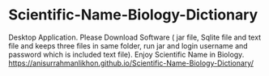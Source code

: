 # Scientific-Name-Biology-Dictionary



Desktop Application. Please Download Software ( jar file, Sqlite file and text file and keeps three files in same folder, run jar and login username and password which is included text file). Enjoy Scientific Name in Biology.
https://anisurrahmanlikhon.github.io/Scientific-Name-Biology-Dictionary/
